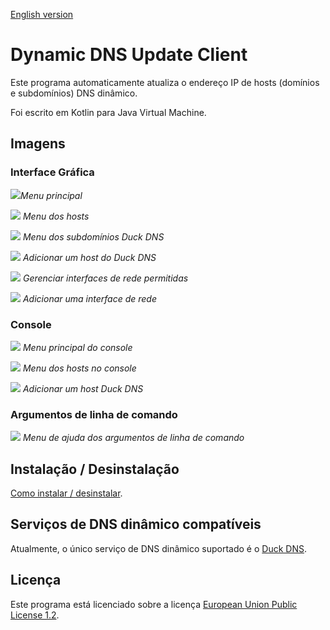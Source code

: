 [English version](README.md)

# Dynamic DNS Update Client

Este programa automaticamente atualiza o endereço IP de hosts (domínios e subdomínios) DNS dinâmico.

Foi escrito em Kotlin para Java Virtual Machine.

## Imagens

### Interface Gráfica

![](pictures/1.PNG)*Menu principal*

![](pictures/2.PNG) *Menu dos hosts*

![](pictures/3.PNG) *Menu dos subdomínios Duck DNS*

![](pictures/4.PNG) *Adicionar um host do Duck DNS*

![](pictures/5.PNG) *Gerenciar interfaces de rede permitidas*

![](pictures/6.PNG) *Adicionar uma interface de rede*

### Console

![](pictures/7.PNG) *Menu principal do console*

![](pictures/8.PNG) *Menu dos hosts no console*

![](pictures/9.PNG) *Adicionar um host Duck DNS*

### Argumentos de linha de comando

![](pictures/10.PNG) *Menu de ajuda dos argumentos de linha de comando*

## Instalação / Desinstalação

[Como instalar / desinstalar](installation/README.pt.md).

## Serviços de DNS dinâmico compatíveis

Atualmente, o único serviço de DNS dinâmico suportado é o [Duck DNS](https://www.duckdns.org).

## Licença

Este programa está licenciado sobre a licença [European Union Public License 1.2](LICENSE).